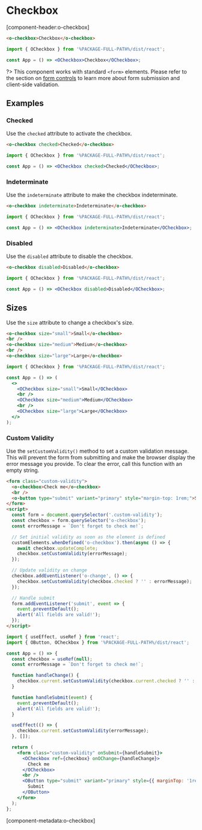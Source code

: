# Checkbox

[component-header:o-checkbox]

```html preview
<o-checkbox>Checkbox</o-checkbox>
```

```jsx react
import { OCheckbox } from '%PACKAGE-FULL-PATH%/dist/react';

const App = () => <OCheckbox>Checkbox</OCheckbox>;
```

?> This component works with standard `<form>` elements. Please refer to the section on [form controls](/getting-started/form-controls) to learn more about form submission and client-side validation.

## Examples

### Checked

Use the `checked` attribute to activate the checkbox.

```html preview
<o-checkbox checked>Checked</o-checkbox>
```

```jsx react
import { OCheckbox } from '%PACKAGE-FULL-PATH%/dist/react';

const App = () => <OCheckbox checked>Checked</OCheckbox>;
```

### Indeterminate

Use the `indeterminate` attribute to make the checkbox indeterminate.

```html preview
<o-checkbox indeterminate>Indeterminate</o-checkbox>
```

```jsx react
import { OCheckbox } from '%PACKAGE-FULL-PATH%/dist/react';

const App = () => <OCheckbox indeterminate>Indeterminate</OCheckbox>;
```

### Disabled

Use the `disabled` attribute to disable the checkbox.

```html preview
<o-checkbox disabled>Disabled</o-checkbox>
```

```jsx react
import { OCheckbox } from '%PACKAGE-FULL-PATH%/dist/react';

const App = () => <OCheckbox disabled>Disabled</OCheckbox>;
```

## Sizes

Use the `size` attribute to change a checkbox's size.

```html preview
<o-checkbox size="small">Small</o-checkbox>
<br />
<o-checkbox size="medium">Medium</o-checkbox>
<br />
<o-checkbox size="large">Large</o-checkbox>
```

```jsx react
import { OCheckbox } from '%PACKAGE-FULL-PATH%/dist/react';

const App = () => (
  <>
    <OCheckbox size="small">Small</OCheckbox>
    <br />
    <OCheckbox size="medium">Medium</OCheckbox>
    <br />
    <OCheckbox size="large">Large</OCheckbox>
  </>
);
```

### Custom Validity

Use the `setCustomValidity()` method to set a custom validation message. This will prevent the form from submitting and make the browser display the error message you provide. To clear the error, call this function with an empty string.

```html preview
<form class="custom-validity">
  <o-checkbox>Check me</o-checkbox>
  <br />
  <o-button type="submit" variant="primary" style="margin-top: 1rem;">Submit</o-button>
</form>
<script>
  const form = document.querySelector('.custom-validity');
  const checkbox = form.querySelector('o-checkbox');
  const errorMessage = `Don't forget to check me!`;

  // Set initial validity as soon as the element is defined
  customElements.whenDefined('o-checkbox').then(async () => {
    await checkbox.updateComplete;
    checkbox.setCustomValidity(errorMessage);
  });

  // Update validity on change
  checkbox.addEventListener('o-change', () => {
    checkbox.setCustomValidity(checkbox.checked ? '' : errorMessage);
  });

  // Handle submit
  form.addEventListener('submit', event => {
    event.preventDefault();
    alert('All fields are valid!');
  });
</script>
```

```jsx react
import { useEffect, useRef } from 'react';
import { OButton, OCheckbox } from '%PACKAGE-FULL-PATH%/dist/react';

const App = () => {
  const checkbox = useRef(null);
  const errorMessage = `Don't forget to check me!`;

  function handleChange() {
    checkbox.current.setCustomValidity(checkbox.current.checked ? '' : errorMessage);
  }

  function handleSubmit(event) {
    event.preventDefault();
    alert('All fields are valid!');
  }

  useEffect(() => {
    checkbox.current.setCustomValidity(errorMessage);
  }, []);

  return (
    <form class="custom-validity" onSubmit={handleSubmit}>
      <OCheckbox ref={checkbox} onOChange={handleChange}>
        Check me
      </OCheckbox>
      <br />
      <OButton type="submit" variant="primary" style={{ marginTop: '1rem' }}>
        Submit
      </OButton>
    </form>
  );
};
```

[component-metadata:o-checkbox]
